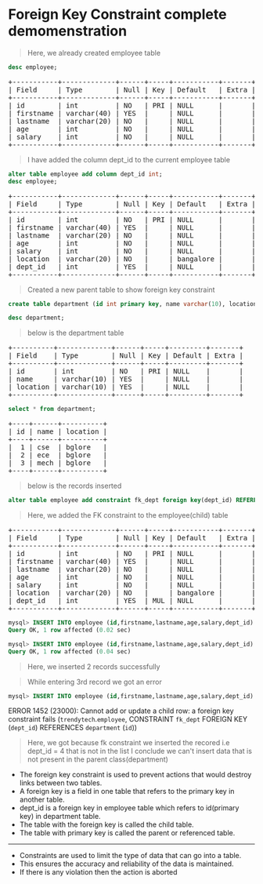 # Foreign Key Constraint complete demomenstration

> Here, we already created employee table
```sql
desc employee;
```
<pre>
+-----------+-------------+------+-----+-----------+-------+
| Field     | Type        | Null | Key | Default   | Extra |
+-----------+-------------+------+-----+-----------+-------+
| id        | int         | NO   | PRI | NULL      |       |
| firstname | varchar(40) | YES  |     | NULL      |       |
| lastname  | varchar(20) | NO   |     | NULL      |       |
| age       | int         | NO   |     | NULL      |       |
| salary    | int         | NO   |     | NULL      |       |
+-----------+-------------+------+-----+-----------+-------+
</pre>
> I have added the column dept_id to the current employee table
```sql
alter table employee add column dept_id int;
desc employee;
```
<pre>
+-----------+-------------+------+-----+-----------+-------+
| Field     | Type        | Null | Key | Default   | Extra |
+-----------+-------------+------+-----+-----------+-------+
| id        | int         | NO   | PRI | NULL      |       |
| firstname | varchar(40) | YES  |     | NULL      |       |
| lastname  | varchar(20) | NO   |     | NULL      |       |
| age       | int         | NO   |     | NULL      |       |
| salary    | int         | NO   |     | NULL      |       |
| location  | varchar(20) | NO   |     | bangalore |       |
| dept_id   | int         | YES  |     | NULL      |       |
+-----------+-------------+------+-----+-----------+-------+
</pre>
> Created a new parent table to show foreign key constraint
```sql
create table department (id int primary key, name varchar(10), location varchar(10));

desc department;
```
> below is the department table
<pre>
+----------+-------------+------+-----+---------+-------+
| Field    | Type        | Null | Key | Default | Extra |
+----------+-------------+------+-----+---------+-------+
| id       | int         | NO   | PRI | NULL    |       |
| name     | varchar(10) | YES  |     | NULL    |       |
| location | varchar(10) | YES  |     | NULL    |       |
+----------+-------------+------+-----+---------+-------+
</pre>

```sql
select * from department;
```
<pre>
+----+------+----------+
| id | name | location |
+----+------+----------+
|  1 | cse  | bglore   |
|  2 | ece  | bglore   |
|  3 | mech | bglore   |
+----+------+----------+
</pre>
> below is the records inserted

```sql
alter table employee add constraint fk_dept foreign key(dept_id) REFERENCES department(id);
```
> Here, we added the FK constraint to the employee(child) table
<pre>
+-----------+-------------+------+-----+-----------+-------+
| Field     | Type        | Null | Key | Default   | Extra |
+-----------+-------------+------+-----+-----------+-------+
| id        | int         | NO   | PRI | NULL      |       |
| firstname | varchar(40) | YES  |     | NULL      |       |
| lastname  | varchar(20) | NO   |     | NULL      |       |
| age       | int         | NO   |     | NULL      |       |
| salary    | int         | NO   |     | NULL      |       |
| location  | varchar(20) | NO   |     | bangalore |       |
| dept_id   | int         | YES  | MUL | NULL      |       |
+-----------+-------------+------+-----+-----------+-------+
</pre>

```sql
mysql> INSERT INTO employee (id,firstname,lastname,age,salary,dept_id) VALUES (1,'naveen','pattai',24,20000,1);
Query OK, 1 row affected (0.02 sec)

mysql> INSERT INTO employee (id,firstname,lastname,age,salary,dept_id) VALUES (2,'naresh','kumar',24,20000,2);
Query OK, 1 row affected (0.04 sec)
```
> Here, we inserted 2 records successfully

> While entering 3rd record we got an error
```sql
mysql> INSERT INTO employee (id,firstname,lastname,age,salary,dept_id) VALUES (3,'akshar','kumar',24,20000,4);
```

ERROR 1452 (23000): Cannot add or update a child row: a foreign key constraint fails (`trendytech`.`employee`, CONSTRAINT `fk_dept` FOREIGN KEY (`dept_id`) REFERENCES `department` (`id`))

> Here, we got because fk constraint
> we inserted the recored i.e dept_id = 4 that is not in the list
> I conclude we can't insert data that is not present in the parent class(department)

* The foreign key constraint is used to prevent actions that would destroy links between two tables.
* A foreign key is a field in one table that refers to the primary key in another table.
* dept_id is a foreign key in employee table which refers to id(primary key) in department table.
* The table with the foreign key is called the child table.
* The table with primary key is called the parent or referenced table.
---

* Constraints are used to limit the type of data that can go into a table.
* This ensures the accuracy and reliability of the data is maintained.
* If there is any violation then the action is aborted